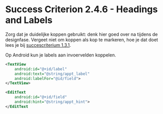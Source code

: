 # Success Criterion 2.4.6 - Headings and Labels

Zorg dat je duidelijke koppen gebruikt: denk hier goed over na tijdens de designfase. Vergeet niet om koppen als kop te markeren, hoe je dat doet lees je bij [succescriterium 1.3.1](1.3.1.md).

Op Android kun je labels aan invoervelden koppelen.

```xml
<TextView
    android:id="@+id/label"
    android:text="@string/appt_label"
    android:labelFor="@id/field">
</TextView>

<EditText
    android:id="@+id/field"
    android:hint="@string/appt_hint">
</EditText
```
